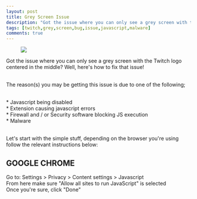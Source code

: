 ```yaml
---
layout: post
title: Grey Screen Issue
description: "Got the issue where you can only see a grey screen with the Twitch logo centered in the middle? Well, here's how to fix that issue!"
tags: [twitch,grey,screen,bug,issue,javascript,malware]
comments: true
---
```


<figure>
    <a href="http://i.imgur.com/nGY7Ld5.png"><img src="http://i.imgur.com/nGY7Ld5.png"></a>
</figure>

Got the issue where you can only see a grey screen with the Twitch logo centered in the middle? Well, here's how to fix that issue!

<br>The reason(s) you may be getting this issue is due to one of the following;

<br>* Javascript being disabled
<br>* Extension causing javascript errors
<br>* Firewall and / or Security software blocking JS execution
<br>* Malware

<br>Let's start with the simple stuff, depending on the browser you're using follow the relevant instructions below:

## GOOGLE CHROME
Go to: Settings > Privacy > Content settings > Javascript
<br>From here make sure "Allow all sites to run JavaScript" is selected
<br>Once you're sure, click "Done"
